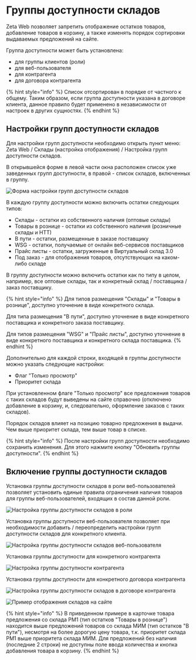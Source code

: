 # Группы доступности складов

Zeta Web позволяет запретить отображение остатков товаров, добавление товаров в корзину, а также изменять порядок сортировки выдаваемых предложений на сайте.

Группа доступности может быть установлена:

* для группы клиентов \(роли\) 
* для веб-пользователя
* для контрагента
* для договора контрагента

{% hint style="info" %}
Список отсортирован в порядке от частного к общему. Таким образом, если группа доступности указана в договоре клиента, данное правило будет применено в независимости от настроек в других сущностях.
{% endhint %}

## Настройки групп доступности складов

Для настройки групп доступности необходимо открыть пункт меню: Zeta Web / Склады \(настройка отображения\) / Настройка групп доступности складов.

В открывшейся форме в левой части окна расположен список уже заведенных групп доступности, в правой - список складов, включенных в группу.

![&#x424;&#x43E;&#x440;&#x43C;&#x430; &#x43D;&#x430;&#x441;&#x442;&#x440;&#x43E;&#x439;&#x43A;&#x438; &#x433;&#x440;&#x443;&#x43F;&#x43F; &#x434;&#x43E;&#x441;&#x442;&#x443;&#x43F;&#x43D;&#x43E;&#x441;&#x442;&#x438; &#x441;&#x43A;&#x43B;&#x430;&#x434;&#x43E;&#x432;](../../.gitbook/assets/image%20%28289%29.png)

В каждую группу доступности можно включить остатки следующих типов:

* Склады - остатки из собственного наличия \(оптовые склады\)
* Товары в рознице - остатки из собственного наличия \(розничные склады и НТТ\)
* В пути - остатки, размещенные в заказе поставщику
* WSG -  остатки, получаемые от онлайн веб-сервисов поставщиков
* Прайс листы - остатки, загруженные в Виртуальный склад 3.0
* Под заказ - для отображения товаров, отсутствующих на каком-либо складе

В группу доступности можно включить остатки как по типу в целом, например, все оптовые склады, так и конкретный склад / поставщика / заказ поставщику.

{% hint style="info" %}
Для типов размещения "Склады" и "Товары в рознице", доступно уточнение в виде конкретного склада.

Для типа размещения "В пути", доступно уточнение в виде конкретного поставщика и конкретного заказа поставщику. 

Для типов размещения "WSG" и "Прайс листы", доступно уточнение в виде конкретного поставщика и конкретного склада поставщика. 
{% endhint %}

Дополнительно для каждой строки, входящей в группы доступности можно указать следующие настройки:

* Флаг "Только просмотр"
* Приоритет склада

При установленном флаге "Только просмотр" все предложения товаров с таких складов будут выведены на сайте справочно \(отключено добавление в корзину, и, следовательно, оформление заказов с таких складов\).

Порядок складов влияет на позицию товарно предложения в выдачи. Чем выше приоритет склада, тем выше товар в списке.

{% hint style="info" %}
После настройки групп доступности необходимо сохранить изменения. Для этого нажмите кнопку "Обновить группы доступности".
{% endhint %}

## Включение группы доступности складов

Установка группы доступности складов в роли веб-пользователей позволяет установить единые правила ограничения наличия товаров для группы веб-пользователей, входящих в состав данной роли. 

![&#x41D;&#x430;&#x441;&#x442;&#x440;&#x43E;&#x439;&#x43A;&#x430; &#x433;&#x440;&#x443;&#x43F;&#x43F;&#x44B; &#x434;&#x43E;&#x441;&#x442;&#x443;&#x43F;&#x43D;&#x43E;&#x441;&#x442;&#x438; &#x441;&#x43A;&#x43B;&#x430;&#x434;&#x43E;&#x432; &#x432; &#x440;&#x43E;&#x43B;&#x438;](../../.gitbook/assets/image%20%2842%29.png)

Установка группы доступности веб-пользователя позволяет при необходимости добавить / переопределить настройки групп доступности складов для конкретного клиента.

![&#x41D;&#x430;&#x441;&#x442;&#x440;&#x43E;&#x439;&#x43A;&#x430; &#x433;&#x440;&#x443;&#x43F;&#x43F;&#x44B; &#x434;&#x43E;&#x441;&#x442;&#x443;&#x43F;&#x43D;&#x43E;&#x441;&#x442;&#x438; &#x441;&#x43A;&#x43B;&#x430;&#x434;&#x43E;&#x432; &#x432;&#x435;&#x431;-&#x43F;&#x43E;&#x43B;&#x44C;&#x437;&#x43E;&#x432;&#x430;&#x442;&#x435;&#x43B;&#x44F;](../../.gitbook/assets/image%20%283%29.png)

Установка группы доступности для конкретного контрагента

![&#x41D;&#x430;&#x441;&#x442;&#x440;&#x43E;&#x439;&#x43A;&#x430; &#x433;&#x440;&#x443;&#x43F;&#x43F;&#x44B; &#x434;&#x43E;&#x441;&#x442;&#x443;&#x43F;&#x43D;&#x43E;&#x441;&#x442;&#x438; &#x43A;&#x43E;&#x43D;&#x442;&#x440;&#x430;&#x433;&#x435;&#x43D;&#x442;&#x430;](../../.gitbook/assets/image%20%28324%29.png)

Установка группы доступности для конкретного договора контрагента

![&#x41D;&#x430;&#x441;&#x442;&#x440;&#x43E;&#x439;&#x43A;&#x430; &#x433;&#x440;&#x443;&#x43F;&#x43F;&#x44B; &#x434;&#x43E;&#x441;&#x442;&#x443;&#x43F;&#x43D;&#x43E;&#x441;&#x442;&#x438; &#x441;&#x43A;&#x43B;&#x430;&#x434;&#x43E;&#x432; &#x432; &#x434;&#x43E;&#x433;&#x43E;&#x432;&#x43E;&#x440;&#x435; &#x43A;&#x43E;&#x43D;&#x442;&#x440;&#x430;&#x433;&#x435;&#x43D;&#x442;&#x430;](../../.gitbook/assets/image%20%2849%29.png)

![&#x41F;&#x440;&#x438;&#x43C;&#x435;&#x440; &#x43E;&#x442;&#x43E;&#x431;&#x440;&#x430;&#x436;&#x435;&#x43D;&#x438;&#x44F; &#x441;&#x43A;&#x43B;&#x430;&#x434;&#x43E;&#x432; &#x43D;&#x430; &#x441;&#x430;&#x439;&#x442;&#x435;](../../.gitbook/assets/image%20%2873%29.png)

{% hint style="info" %}
В приведенном примере в карточке товара предложения со склада РМ1 \(тип остатков "Товары в рознице"\) находится выше предложений товаров со склада МИМ \(тип остатков "В пути"\), несмотря на более дорогую цену товара, т.к. приоритет склада РМ1 выше приоритета склада МИМ. Для предложений без наличия \(последние 2 строки\) не доступны поле ввода количества и кнопка добавления товара в корзину.
{% endhint %}

